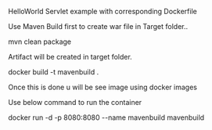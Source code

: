 HelloWorld Servlet example with corresponding Dockerfile

Use Maven Build first to create war file in Target folder..

mvn clean package

Artifact will be created in target folder.

docker build -t mavenbuild .

Once this is done u will be see image using docker images

Use below command to run the container


docker run -d -p 8080:8080 --name mavenbuild mavenbuild


